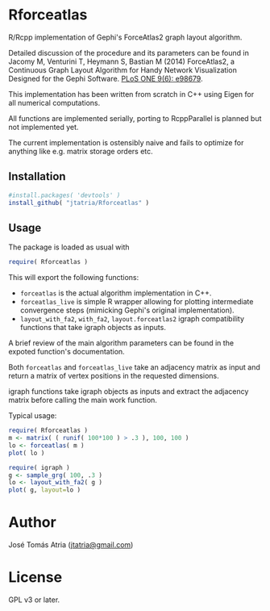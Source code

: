 # Rforceatlas

R/Rcpp implementation of Gephi's ForceAtlas2 graph layout algorithm.

Detailed discussion of the procedure and its parameters can be found in Jacomy M, Venturini T,
Heymann S, Bastian M (2014) ForceAtlas2, a Continuous Graph Layout Algorithm for Handy Network
Visualization Designed for the Gephi Software.
[PLoS ONE 9(6): e98679](http://journals.plos.org/plosone/article?id=10.1371/journal.pone.0098679).

This implementation has been written from scratch in C++ using Eigen for all numerical computations.

All functions are implemented serially, porting to RcppParallel is planned but not
implemented yet.

The current implementation is ostensibly naive and fails to optimize for anything like e.g. matrix
storage orders etc.

## Installation

```R
#install.packages( 'devtools' )
install_github( "jtatria/Rforceatlas" )
```

## Usage

The package is loaded as usual with

```R
require( Rforceatlas )
```

This will export the following functions:
* `forceatlas` is the actual algorithm implementation in C++.
* `forceatlas_live` is simple R wrapper allowing for plotting intermediate convergence steps
  (mimicking Gephi's original implementation).
* `layout_with_fa2`, `with_fa2`, `layout.forceatlas2` igraph compatibility functions that take
  igraph objects as inputs.

A brief review of the main algorithm parameters can be found in the expoted function's
documentation.

Both `forceatlas` and `forceatlas_live` take an adjacency matrix as input and return a matrix of
vertex positions in the requested dimensions.

igraph functions take igraph objects as inputs and extract the adjacency matrix before calling the
main work function.

Typical usage:

```R
require( Rforceatlas )
m <- matrix( ( runif( 100*100 ) > .3 ), 100, 100 )
lo <- forceatlas( m )
plot( lo )

require( igraph )
g <- sample_grg( 100, .3 )
lo <- layout_with_fa2( g )
plot( g, layout=lo )
```

# Author

José Tomás Atria (jtatria@gmail.com)

# License

GPL v3 or later.
